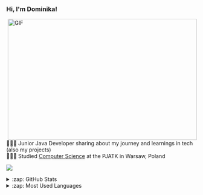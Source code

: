 ### Hi, I'm Dominika!
<img align="right" alt="GIF" src="https://github.com/arsentieva/arsentieva/blob/main/code.gif?raw=true" width="500" height="320" />

  
👩🏻‍💻 Junior Java Developer sharing about my journey and learnings in tech (also my projects)<br/>
👩🏻‍🎓 Studied [Computer Science]((https://pja.edu.pl/en/)) at the PJATK in Warsaw, Poland<br/>

![](https://github-readme-stats.vercel.app/api?username=krupkaa&theme=radical&hide_border=false&include_all_commits=true&count_private=true)<br/>


<details>
  <summary>:zap: GitHub Stats</summary>

  <img align="left" alt="Dominika's GitHub Stats" src="https://github-readme-stats.vercel.app/api?username=krupkaa&show_icons=true&hide_border=true" />

</details>

<details>
  <summary>:zap: Most Used Languages</summary>

<img align="left" alt="Dominikas's GitHub Top Languages" src="https://github-readme-stats.vercel.app/api/top-langs/?username=krupkaa" />

</details>





